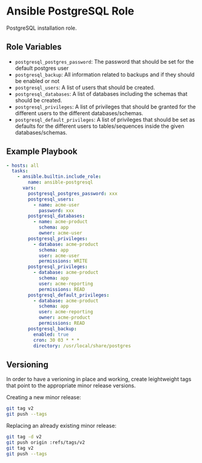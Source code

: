 # Ansible PostgreSQL Role

PostgreSQL installation role.

## Role Variables

- `postgresql_postgres_password`: The password that should be set for the default postgres user
- `postgresql_backup`: All information related to backups and if they should be enabled or not
- `postgresql_users`: A list of users that should be created.
- `postgresql_databases`: A list of databases including the schemas that should be created.
- `postgresql_privileges`: A list of privileges that should be granted for the different users to the different databases/schemas.
- `postgresql_default_privileges`: A list of privileges that should be set as defaults for the different users to tables/sequences inside the given databases/schemas.

## Example Playbook

```yaml
- hosts: all
  tasks:
    - ansible.builtin.include_role:
        name: ansible-postgresql
      vars:
        postgresql_postgres_password: xxx
        postgresql_users:
          - name: acme-user
            password: xxx
        postgresql_databases:
          - name: acme-product
            schema: app
            owner: acme-user
        postgresql_privileges:
          - database: acme-product
            schema: app
            user: acme-user
            permissions: WRITE
        postgresql_privileges:
          - database: acme-product
            schema: app
            user: acme-reporting
            permissions: READ
        postgresql_default_privileges:
          - database: acme-product
            schema: app
            user: acme-reporting
            owner: acme-product
            permissions: READ
        postgresql_backup:
          enabled: true
          cron: 30 03 * * *
          directory: /usr/local/share/postgres
```

## Versioning

In order to have a verioning in place and working, create leightweight tags that point to the appropriate minor release versions.

Creating a new minor release:

```bash
git tag v2
git push --tags
```

Replacing an already existing minor release:

```bash
git tag -d v2
git push origin :refs/tags/v2
git tag v2
git push --tags
```
